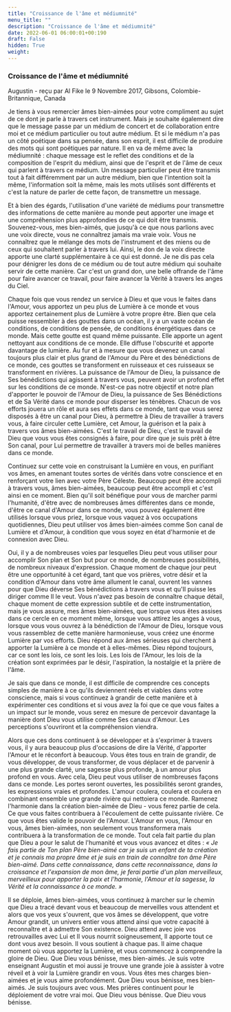 ```yaml
---
title: "Croissance de l'âme et médiumnité"
menu_title: ""
description: "Croissance de l'âme et médiumnité"
date: 2022-06-01 06:00:01+00:190
draft: False
hidden: True
weight:
---
```

### Croissance de l'âme et médiumnité

Augustin - reçu par Al Fike le 9 Novembre 2017, Gibsons, Colombie-Britannique, Canada

Je tiens à vous remercier âmes bien-aimées pour votre compliment au sujet de ce dont je parle à travers cet instrument. Mais je souhaite également dire que le message passe par un médium de concert et de collaboration entre moi et ce médium particulier ou tout autre médium. Et si le médium n'a pas un côté poétique dans sa pensée, dans son esprit, il est difficile de produire des mots qui sont poétiques par nature. Il en va de même avec la médiumnité : chaque message est le reflet des conditions et de la composition de l'esprit du médium, ainsi que de l'esprit et de l'âme de ceux qui parlent à travers ce médium. Un message particulier peut être transmis tout à fait différemment par un autre médium, bien que l'intention soit la même, l'information soit la même, mais les mots utilisés sont différents et c'est la nature de parler de cette façon, de transmettre un message.

Et à bien des égards, l'utilisation d'une variété de médiums pour transmettre des informations de cette manière au monde peut apporter une image et une compréhension plus approfondies de ce qui doit être transmis. Souvenez-vous, mes bien-aimés, que jusqu'à ce que nous parlions avec une voix directe, vous ne connaîtrez jamais ma vraie voix. Vous ne connaîtrez que le mélange des mots de l'instrument et des miens ou de ceux qui souhaitent parler à travers lui. Ainsi, le don de la voix directe apporte une clarté supplémentaire à ce qui est donné. Je ne dis pas cela pour dénigrer les dons de ce médium ou de tout autre médium qui souhaite servir de cette manière. Car c'est un grand don, une belle offrande de l'âme pour faire avancer ce travail, pour faire avancer la Vérité à travers les anges du Ciel.

Chaque fois que vous rendez un service à Dieu et que vous le faites dans l'Amour, vous apportez un peu plus de Lumière à ce monde et vous apportez certainement plus de Lumière à votre propre être. Bien que cela puisse ressembler à des gouttes dans un océan, il y a un vaste océan de conditions, de conditions de pensée, de conditions énergétiques dans ce monde. Mais cette goutte est quand même puissante. Elle apporte un agent nettoyant aux conditions de ce monde. Elle diffuse l'obscurité et apporte davantage de lumière. Au fur et à mesure que vous devenez un canal toujours plus clair et plus grand de l'Amour du Père et des bénédictions de ce monde, ces gouttes se transforment en ruisseaux et ces ruisseaux se transforment en rivières. La puissance de l'Amour de Dieu, la puissance de Ses bénédictions qui agissent à travers vous, peuvent avoir un profond effet sur les conditions de ce monde. N'est-ce pas notre objectif et notre plan d'apporter le pouvoir de l'Amour de Dieu, la puissance de Ses Bénédictions et de Sa Vérité dans ce monde pour disperser les ténèbres. Chacun de vos efforts jouera un rôle et aura ses effets dans ce monde, tant que vous serez disposés à être un canal pour Dieu, à permettre à Dieu de travailler à travers vous, à faire circuler cette Lumière, cet Amour, la guérison et la paix à travers vos âmes bien-aimées. C'est le travail de Dieu, c'est le travail de Dieu que vous vous êtes consignés à faire, pour dire que je suis prêt à être Son canal, pour Lui permettre de travailler à travers moi de belles manières dans ce monde.

Continuez sur cette voie en construisant la Lumière en vous, en purifiant vos âmes, en amenant toutes sortes de vérités dans votre conscience et en renforçant votre lien avec votre Père Céleste. Beaucoup peut être accompli à travers vous, âmes bien-aimées, beaucoup peut être accompli et c'est ainsi en ce moment. Bien qu'il soit bénéfique pour vous de marcher parmi l'humanité, d'être avec de nombreuses âmes différentes dans ce monde, d'être ce canal d'Amour dans ce monde, vous pouvez également être utilisés lorsque vous priez, lorsque vous vaquez à vos occupations quotidiennes, Dieu peut utiliser vos âmes bien-aimées comme Son canal de Lumière et d'Amour, à condition que vous soyez en état d'harmonie et de connexion avec Dieu.

Oui, il y a de nombreuses voies par lesquelles Dieu peut vous utiliser pour accomplir Son plan et Son but pour ce monde, de nombreuses possibilités, de nombreux niveaux d'expression. Chaque moment de chaque jour peut être une opportunité à cet égard, tant que vos prières, votre désir et la condition d'Amour dans votre âme allument le canal, ouvrent les vannes pour que Dieu déverse Ses bénédictions à travers vous et qu'Il puisse les diriger comme Il le veut. Vous n'avez pas besoin de connaître chaque détail, chaque moment de cette expression subtile et de cette instrumentation, mais je vous assure, mes âmes bien-aimées, que lorsque vous êtes assises dans ce cercle en ce moment même, lorsque vous attirez les anges à vous, lorsque vous vous ouvrez à la bénédiction de l'Amour de Dieu, lorsque vous vous rassemblez de cette manière harmonieuse, vous créez une énorme Lumière par vos efforts. Dieu répond aux âmes sérieuses qui cherchent à apporter la Lumière à ce monde et à elles-mêmes. Dieu répond toujours, car ce sont les lois, ce sont les lois. Les lois de l'Amour, les lois de la création sont exprimées par le désir, l'aspiration, la nostalgie et la prière de l'âme.

Je sais que dans ce monde, il est difficile de comprendre ces concepts simples de manière à ce qu'ils deviennent réels et viables dans votre conscience, mais si vous continuez à grandir de cette manière et à expérimenter ces conditions et si vous avez la foi que ce que vous faites a un impact sur le monde, vous serez en mesure de percevoir davantage la manière dont Dieu vous utilise comme Ses canaux d'Amour. Les perceptions s'ouvriront et la compréhension viendra.

Alors que ces dons continuent à se développer et à s'exprimer à travers vous, il y aura beaucoup plus d'occasions de dire la Vérité, d'apporter l'Amour et le réconfort à beaucoup. Vous êtes tous en train de grandir, de vous développer, de vous transformer, de vous déplacer et de parvenir à une plus grande clarté, une sagesse plus profonde, à un amour plus profond en vous. Avec cela, Dieu peut vous utiliser de nombreuses façons dans ce monde. Les portes seront ouvertes, les possibilités seront grandes, les expressions vraies et profondes. L'amour coulera, coulera et coulera en combinant ensemble une grande rivière qui nettoiera ce monde. Ramenez l'harmonie dans la création bien-aimée de Dieu - vous ferez partie de cela. Ce que vous faites contribuera à l'écoulement de cette puissante rivière. Ce que vous êtes valide le pouvoir de l'Amour. L'Amour en vous, l'Amour en vous, âmes bien-aimées, non seulement vous transformera mais contribuera à la transformation de ce monde. Tout cela fait partie du plan que Dieu a pour le salut de l'humanité et vous vous avancez et dites :  *« Je fais partie de Ton plan Père bien-aimé car je suis un enfant de ta création et je connais ma propre âme et je suis en train de connaître ton âme Père bien-aimé. Dans cette connaissance, dans cette reconnaissance, dans la croissance et l'expansion de mon âme, je ferai partie d'un plan merveilleux, merveilleux pour apporter la paix et l'harmonie, l'Amour et la sagesse, la Vérité et la connaissance à ce monde. »*

Il se déploie, âmes bien-aimées, vous continuez à marcher sur le chemin que Dieu a tracé devant vous et beaucoup de merveilles vous attendent et alors que vos yeux s'ouvrent, que vos âmes se développent, que votre Amour grandit, un univers entier vous attend ainsi que votre capacité à reconnaître et à admettre Son existence. Dieu attend avec joie vos retrouvailles avec Lui et Il vous nourrit soigneusement, Il apporte tout ce dont vous avez besoin. Il vous soutient à chaque pas. Il aime chaque moment où vous apportez la Lumière, et vous commencez à comprendre la gloire de Dieu. Que Dieu vous bénisse, mes bien-aimés. Je suis votre enseignant Augustin et moi aussi je trouve une grande joie à assister à votre réveil et à voir la Lumière grandir en vous. Vous êtes mes charges bien-aimées et je vous aime profondément. Que Dieu vous bénisse, mes bien-aimés. Je suis toujours avec vous. Mes prières continuent pour le déploiement de votre vrai moi. Que Dieu vous bénisse. Que Dieu vous bénisse.
